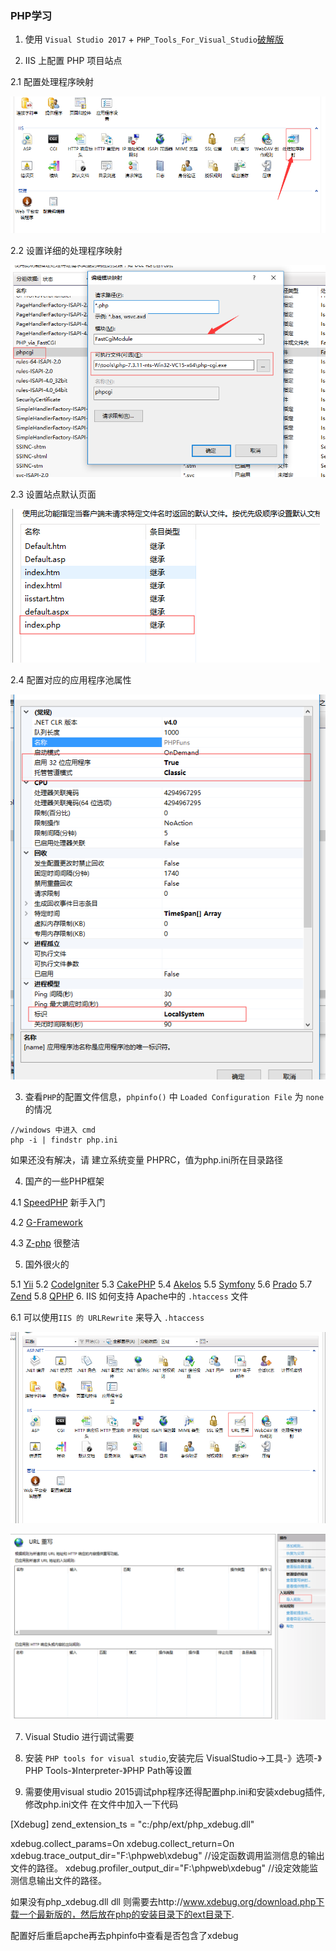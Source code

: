 ### PHP学习

1. 使用 `Visual Studio 2017` + `PHP_Tools_For_Visual_Studio`[破解版](../Tools/PHP_Tools_for_Visual_Studio破解版.tar)

2. IIS 上配置 PHP 项目站点

2.1 配置处理程序映射

![配置IIS01](images/01.jpg)

2.2 设置详细的处理程序映射

![配置IIS02](images/02.jpg)

2.3 设置站点默认页面

![配置IIS03](images/03.jpg)

2.4 配置对应的应用程序池属性

![配置IIS04](images/04.jpg)

3. 查看`PHP`的配置文件信息，`phpinfo()` 中 `Loaded Configuration File` 为 `none`的情况

```
//windows 中进入 cmd
php -i | findstr php.ini
```
如果还没有解决，请  建立系统变量 PHPRC，值为php.ini所在目录路径


4. 国产的一些PHP框架

4.1 [SpeedPHP](https://www.speedphp.com/forum.php)  新手入门

4.2 [G-Framework](http://www.g-framework.com)

4.3 [Z-php](https://www.z-php.com) 很整洁

5. 国外很火的

5.1 [Yii](https://www.yiichina.com)
5.2 [CodeIgniter](http://codeigniter.org.cn/)
5.3 [CakePHP](https://cakephp.org/)
5.4 [Akelos]()
5.5 [Symfony](http://symfonychina.com/doc/current/index.html)
5.6 [Prado](http://www.pradoframework.net/site/)
5.7 [Zend](https://www.phpfans.net/manu/ZF/index1.html)
5.8 [QPHP]()
6. IIS 如何支持 Apache中的 `.htaccess` 文件

6.1 可以使用`IIS 的 URLRewrite` 来导入 `.htaccess`

![urlrewrite-模块](images/iis-rewrite.jpg)

![urlrewrite-导入规则](images/iis-rewrite-02.jpg)

7. Visual Studio 进行调试需要

1. 安装 `PHP tools for visual studio`,安装完后 VisualStudio->工具-》选项-》PHP Tools-》Interpreter-》PHP Path等设置

2. 需要使用visual studio 2015调试php程序还得配置php.ini和安装xdebug插件,修改php.ini文件
在文件中加入一下代码

[Xdebug]
zend_extension_ts = "c:/php/ext/php_xdebug.dll"

xdebug.collect_params=On
xdebug.collect_return=On
xdebug.trace_output_dir="F:\phpweb\xdebug" //设定函数调用监测信息的输出文件的路径。
xdebug.profiler_output_dir="F:\phpweb\xdebug" //设定效能监测信息输出文件的路径。

如果没有php_xdebug.dll dll 则需要去http://www.xdebug.org/download.php下载一个最新版的，然后放在php的安装目录下的ext目录下.

配置好后重启apche再去phpinfo中查看是否包含了xdebug
